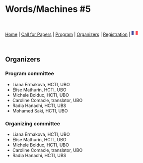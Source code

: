 # Words/Machines #5

<br>

[Home]() | [Call for Papers](cfp) | [Program](program) | [Organizers](orga) | [Registration](registration) | [<img src="FR.png" width="20">](../fr/orga)

<br>

## Organizers

### Program committee
- Liana Ermakova, HCTI, UBO
- Élise Mathurin, HCTI, UBO
- Michele Bolduc, HCTI, UBO
- Caroline Comacle, translator, UBO
- Radia Hanachi, HCTI, UBS
- Mohamed Saki, HCTI, UBO

### Organizing committee
- Liana Ermakova, HCTI, UBO
- Élise Mathurin, HCTI, UBO
- Michele Bolduc, HCTI, UBO
- Caroline Comacle, translator, UBO
- Radia Hanachi, HCTI, UBS
